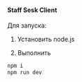 #### Staff Sesk Client

Для запуска:

1. Установить node.js

2. Выполнить

```bash
npm i
npm run dev
```
